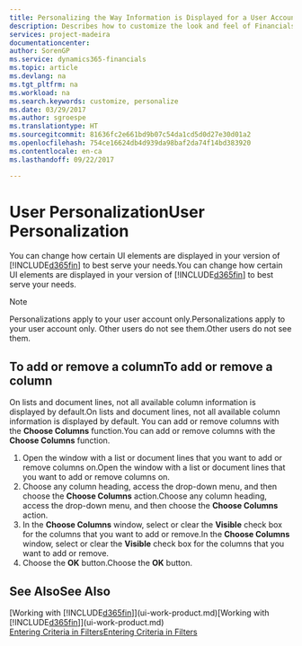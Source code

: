 ```yaml
---
title: Personalizing the Way Information is Displayed for a User Account | Microsoft Docs
description: Describes how to customize the look and feel of Financials for your user account.
services: project-madeira
documentationcenter: 
author: SorenGP
ms.service: dynamics365-financials
ms.topic: article
ms.devlang: na
ms.tgt_pltfrm: na
ms.workload: na
ms.search.keywords: customize, personalize
ms.date: 03/29/2017
ms.author: sgroespe
ms.translationtype: HT
ms.sourcegitcommit: 81636fc2e661bd9b07c54da1cd5d0d27e30d01a2
ms.openlocfilehash: 754ce16624db4d939da98baf2da74f14bd383920
ms.contentlocale: en-ca
ms.lasthandoff: 09/22/2017

---
```

# <a name="user-personalization"></a><span data-ttu-id="81264-103">User Personalization</span><span class="sxs-lookup"><span data-stu-id="81264-103">User Personalization</span></span>
<span data-ttu-id="81264-104">You can change how certain UI elements are displayed in your version of [!INCLUDE[d365fin](includes/d365fin_md.md)] to best serve your needs.</span><span class="sxs-lookup"><span data-stu-id="81264-104">You can change how certain UI elements are displayed in your version of [!INCLUDE[d365fin](includes/d365fin_md.md)] to best serve your needs.</span></span>

> [!NOTE]  
>   <span data-ttu-id="81264-105">Personalizations apply to your user account only.</span><span class="sxs-lookup"><span data-stu-id="81264-105">Personalizations apply to your user account only.</span></span> <span data-ttu-id="81264-106">Other users do not see them.</span><span class="sxs-lookup"><span data-stu-id="81264-106">Other users do not see them.</span></span>

## <a name="to-add-or-remove-a-column"></a><span data-ttu-id="81264-107">To add or remove a column</span><span class="sxs-lookup"><span data-stu-id="81264-107">To add or remove a column</span></span>
<span data-ttu-id="81264-108">On lists and document lines, not all available column information is displayed by default.</span><span class="sxs-lookup"><span data-stu-id="81264-108">On lists and document lines, not all available column information is displayed by default.</span></span> <span data-ttu-id="81264-109">You can add or remove columns with the **Choose Columns** function.</span><span class="sxs-lookup"><span data-stu-id="81264-109">You can add or remove columns with the **Choose Columns** function.</span></span>

1. <span data-ttu-id="81264-110">Open the window with a list or document lines that you want to add or remove columns on.</span><span class="sxs-lookup"><span data-stu-id="81264-110">Open the window with a list or document lines that you want to add or remove columns on.</span></span>
2. <span data-ttu-id="81264-111">Choose any column heading, access the drop-down menu, and then choose the **Choose Columns** action.</span><span class="sxs-lookup"><span data-stu-id="81264-111">Choose any column heading, access the drop-down menu, and then choose the **Choose Columns** action.</span></span>
3. <span data-ttu-id="81264-112">In the **Choose Columns** window, select or clear the **Visible** check box for the columns that you want to add or remove.</span><span class="sxs-lookup"><span data-stu-id="81264-112">In the **Choose Columns** window, select or clear the **Visible** check box for the columns that you want to add or remove.</span></span>
4. <span data-ttu-id="81264-113">Choose the **OK** button.</span><span class="sxs-lookup"><span data-stu-id="81264-113">Choose the **OK** button.</span></span>

## <a name="see-also"></a><span data-ttu-id="81264-114">See Also</span><span class="sxs-lookup"><span data-stu-id="81264-114">See Also</span></span>
<span data-ttu-id="81264-115">[Working with [!INCLUDE[d365fin](includes/d365fin_md.md)]](ui-work-product.md)</span><span class="sxs-lookup"><span data-stu-id="81264-115">[Working with [!INCLUDE[d365fin](includes/d365fin_md.md)]](ui-work-product.md)</span></span>  
[<span data-ttu-id="81264-116">Entering Criteria in Filters</span><span class="sxs-lookup"><span data-stu-id="81264-116">Entering Criteria in Filters</span></span>](ui-enter-criteria-filters.md)

